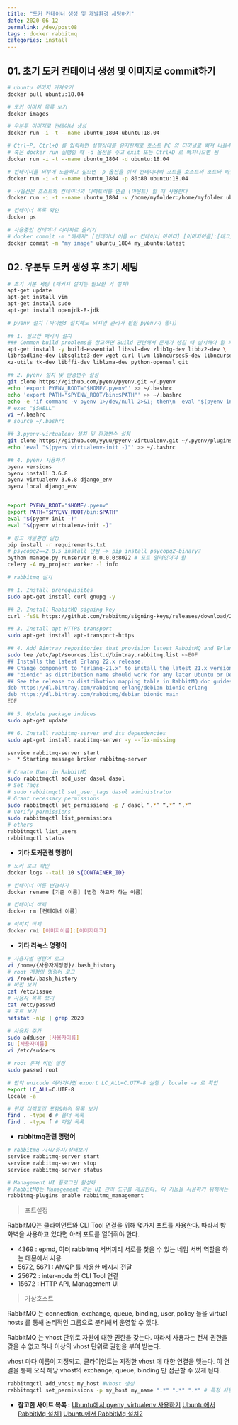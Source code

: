 ```yaml
---
title: "도커 컨테이너 생성 및 개발환경 세팅하기"
date: 2020-06-12
permalink: /dev/post08
tags : docker rabbitmq
categories: install
---
```




## 01. 초기 도커 컨테이너 생성 및 이미지로 commit하기

```bash
# ubuntu 이미지 가져오기 
docker pull ubuntu:18.04

# 도커 이미지 목록 보기
docker images

# 우분투 이미지로 컨테이너 생성 
docker run -i -t --name ubuntu_1804 ubuntu:18.04

# Ctrl+P, Ctrl+Q 를 입력하면 실행상태를 유지한채로 호스트 PC 의 터미널로 빠져 나올수 있음
# 혹은 docker run 실행할 때 -d 옵션을 주고 exit 또는 Ctrl+D 로 빠져나오면 됨
docker run -i -t --name ubuntu_1804 -d ubuntu:18.04

# 컨테이너를 외부에 노출하고 싶으면 -p 옵션을 줘서 컨테이너의 포트를 호스트의 포트와 바인딩해 연결할 수 있게 설정한다
docker run -i -t --name ubuntu_1804 -p 80:80 ubuntu:18.04

# -v옵션은 호스트와 컨테이너의 디렉토리를 연결 (마운트) 할 때 사용한다 
docker run -i -t --name ubuntu_1804 -v /home/myfolder:/home/myfolder ubuntu:18.04

# 컨테이너 목록 확인
docker ps 

# 사용중인 컨테이너 이미지로 올리기
# docker commit -m "메세지" [컨테이너 이름 or 컨테이너 아이디] [이미지이름]:[태그]
docker commit -m "my image" ubuntu_1804 my_ubuntu:latest
```

## 02. 우분투 도커 생성 후 초기 세팅

```bash
# 초기 기본 세팅 (패키지 설치는 필요한 거 설치)
apt-get update
apt-get install vim
apt-get install sudo
apt-get install openjdk-8-jdk

# pyenv 설치 (파이썬3 설치해도 되지만 관리가 편한 pyenv가 좋다)

## 1. 필요한 패키지 설치
### Common build problems를 참고하면 Build 관련해서 문제가 생길 때 설치해야 할 패키지
apt-get install -y build-essential libssl-dev zlib1g-dev libbz2-dev \
libreadline-dev libsqlite3-dev wget curl llvm libncurses5-dev libncursesw5-dev \
xz-utils tk-dev libffi-dev liblzma-dev python-openssl git

## 2. pyenv 설치 및 환경변수 설정 
git clone https://github.com/pyenv/pyenv.git ~/.pyenv
echo 'export PYENV_ROOT="$HOME/.pyenv"' >> ~/.bashrc
echo 'export PATH="$PYENV_ROOT/bin:$PATH"' >> ~/.bashrc
echo -e 'if command -v pyenv 1>/dev/null 2>&1; then\n  eval "$(pyenv init -)"\nfi' >> ~/.bashrc
# exec "$SHELL"
vi ~/.bashrc 
# source ~/.bashrc

## 3.pyenv-virtualenv 설치 및 환경변수 설정
git clone https://github.com/yyuu/pyenv-virtualenv.git ~/.pyenv/plugins/pyenv-virtualenv
echo 'eval "$(pyenv virtualenv-init -)"' >> ~/.bashrc

## 4. pyenv 사용하기
pyenv versions
pyenv install 3.6.8
pyenv virtualenv 3.6.8 django_env
pyenv local django_env


export PYENV_ROOT="$HOME/.pyenv"
export PATH="$PYENV_ROOT/bin:$PATH"
eval "$(pyenv init -)"
eval "$(pyenv virtualenv-init -)"

# 장고 개발환경 설정
pip install -r requirements.txt
# psycopg2==2.8.5 install 안됨 —> pip install psycopg2-binary?
python manage.py runserver 0.0.0.0:8022 # 포트 열려있어야 함
celery -A my_project worker -l info

# rabbitmq 설치

## 1. Install prerequisites
sudo apt-get install curl gnupg -y

## 2. Install RabbitMQ signing key
curl -fsSL https://github.com/rabbitmq/signing-keys/releases/download/2.0/rabbitmq-release-signing-key.asc | sudo apt-key add -

## 3. Install apt HTTPS transport
sudo apt-get install apt-transport-https

## 4. Add Bintray repositories that provision latest RabbitMQ and Erlang 21.x releases
sudo tee /etc/apt/sources.list.d/bintray.rabbitmq.list <<EOF
## Installs the latest Erlang 22.x release.
## Change component to "erlang-21.x" to install the latest 21.x version.
## "bionic" as distribution name should work for any later Ubuntu or Debian release.
## See the release to distribution mapping table in RabbitMQ doc guides to learn more.
deb https://dl.bintray.com/rabbitmq-erlang/debian bionic erlang
deb https://dl.bintray.com/rabbitmq/debian bionic main
EOF

## 5. Update package indices
sudo apt-get update

## 6. Install rabbitmq-server and its dependencies
sudo apt-get install rabbitmq-server -y --fix-missing

service rabbitmq-server start
>  * Starting message broker rabbitmq-server  

# Create User in RabbitMQ
sudo rabbitmqctl add_user dasol dasol
# Set Tags
# sudo rabbitmqctl set_user_tags dasol administrator
# Grant necessary permissions
sudo rabbitmqctl set_permissions -p / dasol “.*” “.*” “.*”
# Verify permissions
sudo rabbitmqctl list_permissions
# others
rabbitmqctl list_users
rabbitmqctl status

```

- **기타 도커관련 명령어**

```bash
# 도커 로그 확인
docker logs --tail 10 ${CONTAINER_ID}

# 컨테이너 이름 변경하기 
docker rename [기존 이름] [변경 하고자 하는 이름]

# 컨테이너 삭제
docker rm [컨테이너 이름]

# 이미지 삭제
docker rmi [이미지이름]:[이미지태그]
```
- **기타 리눅스 명령어**

```bash
# 사용자별 명령어 로그
vi /home/{사용자계정명}/.bash_history
# root 계정의 명렁어 로그
vi /root/.bash_history
# 버전 보기
cat /etc/issue
# 사용자 목록 보기
cat /etc/passwd
# 포트 보기
netstat -nlp | grep 2020

# 사용자 추가 
sudo adduser [사용자이름]
su [사용자이름] 
vi /etc/sudoers

# root 유저 비번 설정
sudo passwd root

# 만약 unicode 에러가나면 export LC_ALL=C.UTF-8 실행 / locale -a 로 확인
export LC_ALL=C.UTF-8
locale -a 

# 현재 디렉토리 포함&하위 목록 보기 
find . -type d # 폴더 목록
find . -type f # 파일 목록 
```

- **rabbitmq관련 명령어**

```bash
# rabbitmq 시작/중지/상태보기
service rabbitmq-server start
service rabbitmq-server stop
service rabbitmq-server status

# Management UI 플로그인 활성화
# RabbitMQ는 Management 라는 UI 관리 도구를 제공한다. 이 기능을 사용하기 위해서는 RabbitMQ Plugin을 활성화 시켜야 한다.
rabbitmq-plugins enable rabbitmq_management

```

> 포트설정

RabbitMQ는 클라이언트와 CLI Tool 연결을 위해 몇가지 포트를 사용한다.
따라서 방화벽을 사용하고 있다면 아래 포트를 열어줘야 한다.

- 4369 : epmd, 여러 rabbitmq 서버끼리 서로를 찾을 수 있는 네임 서버 역할을 하는 데몬에서 사용
- 5672, 5671 : AMQP 를 사용한 메시지 전달
- 25672 : inter-node 와 CLI Tool 연결
- 15672 : HTTP API, Management UI

> 가상호스트

RabbitMQ 는 connection, exchange, queue, binding, user, policy 들을 virtual hosts 를 통해 논리적인 그룹으로 분리해서 운영할 수 있다.

RabbitMQ 는 vhost 단위로 자원에 대한 권한을 갖는다. 따라서 사용자는 전체 권한을 갖을 수 없고 하나 이상의 vhost 단위로 권한을 부여 받는다.

vhost 마다 이름이 지정되고, 클라이언트는 지정한 vhost 에 대한 연결을 맺는다. 이 연결을 통해 오직 해당 vhost의 exchange, queue, binding 만 접근할 수 있게 된다.

```bash
rabbitmqctl add_vhost my_host #vhost 생성 
rabbitmqctl set_permissions -p my_host my_name ".*" ".*" ".*" # 특정 사용자에게 특정 vhost 접속 권한 설정 
```
- **참고한 사이트 목록 :**
[Ubuntu에서 pyenv, virtualenv 사용하기](https://twpower.github.io/38-install-pyenv-and-virtualenv-on-ubuntu)
[Ubuntu에서 RabbitMq 설치1](https://www.rabbitmq.com/install-debian.html)
[Ubuntu에서 RabbitMq 설치2](https://jonnung.dev/rabbitmq/2019/01/30/rabbitmq-installation-on-ubuntu/)